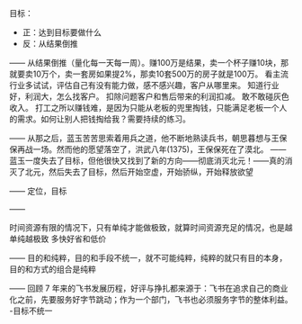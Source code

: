 目标：

- 正：达到目标要做什么
- 反：从结果倒推

——
从结果倒推（量化每一天每一周）。赚100万是结果，卖一个杯子赚10块，那就要卖10万个，卖一套房如果提2%，那卖10套500万的房子就是100万。
看主流行业多试试，评估自己有没有能力做，感不感兴趣，客户从哪里来。
知道行业好，利润大，怎么找客户。
扣除问题客户和售后带来的利润扣减。
敢不敢碰灰色收入。
打工之所以赚钱难，是因为只能从老板的兜里掏钱，只能满足老板一个人的需求。如何让别人把钱掏给我？需要持续的练习。

——
从那之后，蓝玉苦苦思索着用兵之道，他不断地熟读兵书，朝思暮想与王保保再战一场。然而他的愿望落空了，洪武八年(1375)，王保保死在了漠北。
——
蓝玉一度失去了目标，但他很快又找到了新的方向——彻底消灭北元！——真的消灭了北元，然后失去了目标，然后开始空虚，开始骄纵，开始释放欲望

——
定位，目标

——

时间资源有限的情况下，只有单纯才能做极致，就算时间资源充足的情况，也是越单纯越极致
多快好省和低价

——
目的和纯粹，目的和手段不统一，就不可能纯粹，纯粹的就只有目的本身，目的和方式的组合是纯粹

——
回顾 7 年来的飞书发展历程，好评与挣扎都来源于：飞书在追求自己的商业化之前，先要服务好字节跳动；作为一个部门，飞书也必须服务字节的整体利益。
-目标不统一
